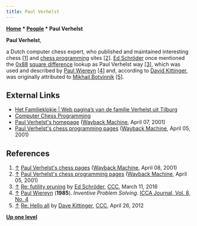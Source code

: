 ```yaml
---
title: Paul Verhelst
---
```

**[Home](Home "Home") \* [People](People "People") \* Paul Verhelst**


**Paul Verhelst**,  

a Dutch computer chess expert, who published and maintained interesting chess <a id="cite-note-1" href="#cite-ref-1">[1]</a> and [chess programming](Programming "Programming") sites <a id="cite-note-2" href="#cite-ref-2">[2]</a>.
[Ed Schröder](Ed_Schroder "Ed Schroder") once mentioned the [0x88](0x88 "0x88") [square difference](0x88#SquareRelations "0x88") lookup as Paul Verhelst way <a id="cite-note-3" href="#cite-ref-3">[3]</a>, which was used and described by [Paul Wiereyn](Paul_Wiereyn "Paul Wiereyn") <a id="cite-note-4" href="#cite-ref-4">[4]</a> and, according to [David Kittinger](David_Kittinger "David Kittinger"), was originally attributed to [Mikhail Botvinnik](Mikhail_Botvinnik "Mikhail Botvinnik") <a id="cite-note-5" href="#cite-ref-5">[5]</a>.



## External Links


* [Het Familieklokje | Web pagina’s van de familie Verhelst uit Tilburg](https://verhelst.org/)
* [Computer Chess Programming](https://verhelst.org/chess/)
* [Paul Verhelst's homepage](https://web.archive.org/web/20010406054224/http://www.xs4all.nl/~verhelst/) ([Wayback Machine](https://en.wikipedia.org/wiki/Wayback_Machine), April 07, 2001)
* [Paul Verhelst's chess programming pages](https://web.archive.org/web/20010405091155/http://www.xs4all.nl/~verhelst/chess/programming.html) ([Wayback Machine](https://en.wikipedia.org/wiki/Wayback_Machine), April 05, 2001)


## References


1. <a id="cite-ref-1" href="#cite-note-1">↑</a> [Paul Verhelst's chess pages](https://web.archive.org/web/20010408203313/http://www.xs4all.nl/~verhelst/chess/links.html) ([Wayback Machine](https://en.wikipedia.org/wiki/Wayback_Machine), April 08, 2001)
2. <a id="cite-ref-2" href="#cite-note-2">↑</a> [Paul Verhelst's chess programming pages](https://web.archive.org/web/20010405091155/http://www.xs4all.nl/~verhelst/chess/programming.html) ([Wayback Machine](https://en.wikipedia.org/wiki/Wayback_Machine), April 05, 2001)
3. <a id="cite-ref-3" href="#cite-note-3">↑</a> [Re: futility pruning](http://www.talkchess.com/forum3/viewtopic.php?f=7&t=59315&start=11) by [Ed Schröder](Ed_Schroder "Ed Schroder"), [CCC](CCC "CCC"), March 11, 2016
4. <a id="cite-ref-4" href="#cite-note-4">↑</a> [Paul Wiereyn](Paul_Wiereyn "Paul Wiereyn") (**1985**). *Inventive Problem Solving*. [ICCA Journal, Vol. 8, No. 4](ICGA_Journal#8_4 "ICGA Journal")
5. <a id="cite-ref-5" href="#cite-note-5">↑</a> [Re: Hello all](http://www.talkchess.com/forum/viewtopic.php?topic_view=threads&p=462693&t=43447) by [Dave Kittinger](David_Kittinger "David Kittinger"), [CCC](CCC "CCC"), April 26, 2012

**[Up one level](People "People")**







 
